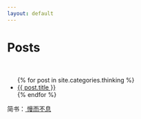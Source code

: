 ```yaml
---
layout: default
---
```

 <h1 class="page-heading">Posts</h1>

  <br>
<ul>
  {% for post in site.categories.thinking %}
    <li>
      <a href="{{ post.url }}">{{ post.title }}</a>
    </li>
  {% endfor %}
</ul>
  <p class="rss-subscribe">简书：<a href="http://www.jianshu.com/users/a1885eca3c20/latest_articles"> 慢而不息</a></p>
